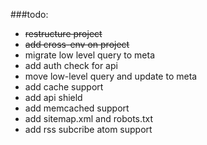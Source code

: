 ###todo:

- ~~restructure project~~
- ~~add cross-env on project~~
- migrate low level query to meta
- add auth check for api
- move low-level query and update to meta
- add cache support
- add api shield
- add memcached support
- add sitemap.xml and robots.txt
- add rss subcribe atom support
